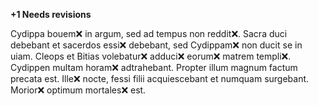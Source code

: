 **+1 Needs revisions**

Cydippa bouem❌ in argum, sed ad tempus non reddit❌. Sacra duci debebant et sacerdos essi❌ debebant, sed Cydippam❌ non ducit se in uiam. Cleops et Bitias volebatur❌ adduci❌ eorum❌ matrem templi❌. Cydippen multam horam❌ adtrahebant. Propter illum magnum factum precata est. Ille❌ nocte, fessi filii acquiescebant et numquam surgebant. Morior❌ optimum mortales❌ est. 
